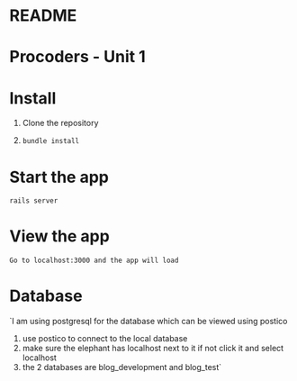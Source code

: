 # README
<!-- This README would normally document whatever steps are necessary to get the
application up and running.

Things you may want to cover:

* Ruby version

* System dependencies

* Configuration

* Database creation

* Database initialization

* How to run the test suite

* Services (job queues, cache servers, search engines, etc.)

* Deployment instructions

* ... -->

# Procoders - Unit 1

# Install

 1. Clone the repository

 2. `bundle install`

# Start the app

`rails server`

# View the app

`Go to localhost:3000 and the app will load`

# Database

`I am using postgresql for the database which can be viewed using postico
 1. use postico to connect to the local database
 2. make sure the elephant has localhost next to it if not click it and select localhost
 3. the 2 databases are blog_development and blog_test`

